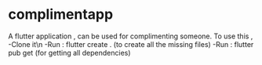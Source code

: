 # complimentapp

A flutter application , can be used for complimenting someone.
To use this , 
-Clone it\n
-Run : flutter create . (to create all the missing files)
-Run : flutter pub get (for getting all dependencies)
